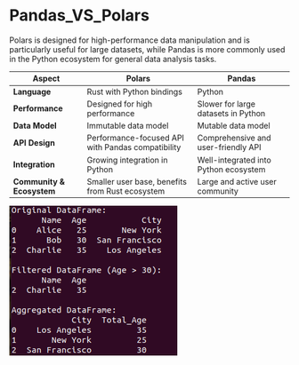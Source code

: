 # Pandas_VS_Polars

Polars is designed for high-performance data manipulation and is particularly useful for large datasets, while Pandas is more commonly used in the Python ecosystem for general data analysis tasks.

| Aspect                   | Polars                               | Pandas                               |
|--------------------------|-------------------------------------|--------------------------------------|
| **Language**             | Rust with Python bindings            | Python                               |
| **Performance**          | Designed for high performance       | Slower for large datasets in Python   |
| **Data Model**           | Immutable data model                | Mutable data model                   |
| **API Design**           | Performance-focused API with Pandas compatibility | Comprehensive and user-friendly API |
| **Integration**          | Growing integration in Python       | Well-integrated into Python ecosystem |
| **Community & Ecosystem** | Smaller user base, benefits from Rust ecosystem | Large and active user community      |

![Pandas Result](https://github.com/TiwariLaxuu/Pandas_VS_Polars/blob/main/pandas_result.png)
